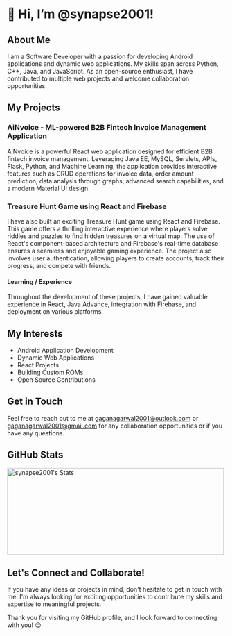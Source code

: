 # 👋 Hi, I’m @synapse2001!

## About Me
I am a Software Developer with a passion for developing Android applications and dynamic web applications. My skills span across Python, C++, Java, and JavaScript. As an open-source enthusiast, I have contributed to multiple web projects and welcome collaboration opportunities.

## My Projects

### AiNvoice - ML-powered B2B Fintech Invoice Management Application
AiNvoice is a powerful React web application designed for efficient B2B fintech invoice management. Leveraging Java EE, MySQL, Servlets, APIs, Flask, Python, and Machine Learning, the application provides interactive features such as CRUD operations for invoice data, order amount prediction, data analysis through graphs, advanced search capabilities, and a modern Material UI design.

### Treasure Hunt Game using React and Firebase
I have also built an exciting Treasure Hunt game using React and Firebase. This game offers a thrilling interactive experience where players solve riddles and puzzles to find hidden treasures on a virtual map. The use of React's component-based architecture and Firebase's real-time database ensures a seamless and enjoyable gaming experience. The project also involves user authentication, allowing players to create accounts, track their progress, and compete with friends.

#### Learning / Experience
Throughout the development of these projects, I have gained valuable experience in React, Java Advance, integration with Firebase, and deployment on various platforms.

## My Interests
- Android Application Development
- Dynamic Web Applications
- React Projects
- Building Custom ROMs
- Open Source Contributions

## Get in Touch
Feel free to reach out to me at gaganagarwal2001@outlook.com or gaganagarwal2001@gmail.com for any collaboration opportunities or if you have any questions.

## GitHub Stats
<div style="display: flex;">
    <img src="https://github-readme-stats.vercel.app/api?username=synapse2001&theme=vue-dark&show_icons=true&hide_border=true&count_private=true" width="500" height="200" alt="synapse2001's Stats">
<!--     <img src="https://github-readme-stats.vercel.app/api/top-langs/?username=synapse2001&theme=vue-dark&show_icons=true&hide_border=true&layout=compact" width="400" height="200" alt="synapse2001's Top Languages"> -->
</div>

## Let's Connect and Collaborate!
If you have any ideas or projects in mind, don't hesitate to get in touch with me. I'm always looking for exciting opportunities to contribute my skills and expertise to meaningful projects.

Thank you for visiting my GitHub profile, and I look forward to connecting with you! 😊
